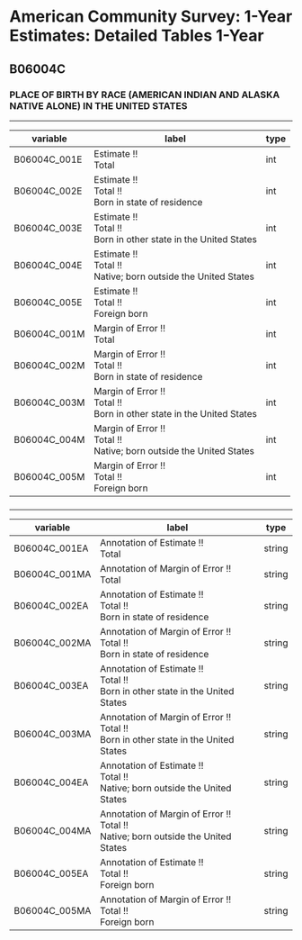 # American Community Survey: 1-Year Estimates: Detailed Tables 1-Year

## B06004C

### PLACE OF BIRTH BY RACE (AMERICAN INDIAN AND ALASKA NATIVE ALONE) IN THE UNITED STATES

___

| variable | label | type |
| ----- | ----- | ----- |
| B06004C_001E | Estimate !!<br>Total | int |
| B06004C_002E | Estimate !!<br>Total !!<br>Born in state of residence | int |
| B06004C_003E | Estimate !!<br>Total !!<br>Born in other state in the United States | int |
| B06004C_004E | Estimate !!<br>Total !!<br>Native; born outside the United States | int |
| B06004C_005E | Estimate !!<br>Total !!<br>Foreign born | int |
| B06004C_001M | Margin of Error !!<br>Total | int |
| B06004C_002M | Margin of Error !!<br>Total !!<br>Born in state of residence | int |
| B06004C_003M | Margin of Error !!<br>Total !!<br>Born in other state in the United States | int |
| B06004C_004M | Margin of Error !!<br>Total !!<br>Native; born outside the United States | int |
| B06004C_005M | Margin of Error !!<br>Total !!<br>Foreign born | int |
### 

___

| variable | label | type |
| ----- | ----- | ----- |
| B06004C_001EA | Annotation of Estimate !!<br>Total | string |
| B06004C_001MA | Annotation of Margin of Error !!<br>Total | string |
| B06004C_002EA | Annotation of Estimate !!<br>Total !!<br>Born in state of residence | string |
| B06004C_002MA | Annotation of Margin of Error !!<br>Total !!<br>Born in state of residence | string |
| B06004C_003EA | Annotation of Estimate !!<br>Total !!<br>Born in other state in the United States | string |
| B06004C_003MA | Annotation of Margin of Error !!<br>Total !!<br>Born in other state in the United States | string |
| B06004C_004EA | Annotation of Estimate !!<br>Total !!<br>Native; born outside the United States | string |
| B06004C_004MA | Annotation of Margin of Error !!<br>Total !!<br>Native; born outside the United States | string |
| B06004C_005EA | Annotation of Estimate !!<br>Total !!<br>Foreign born | string |
| B06004C_005MA | Annotation of Margin of Error !!<br>Total !!<br>Foreign born | string |

